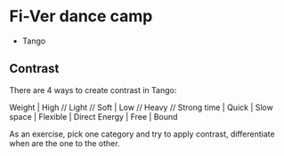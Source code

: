 # Fi-Ver dance camp

* Tango

## Contrast

There are 4 ways to create contrast in Tango:

Weight |  High // Light // Soft  |  Low // Heavy // Strong
time   |      Quick              |       Slow
space  |      Flexible           |       Direct
Energy |      Free               |       Bound

As an exercise, pick one category and try to apply contrast, differentiate when are the one to the other.
